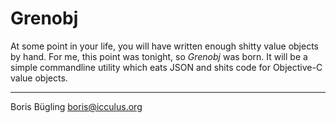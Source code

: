 # Grenobj #

At some point in your life, you will have written enough shitty value objects by hand.
For me, this point was tonight, so *Grenobj* was born. It will be a simple commandline
utility which eats JSON and shits code for Objective-C value objects. 

---

Boris Bügling <boris@icculus.org>
